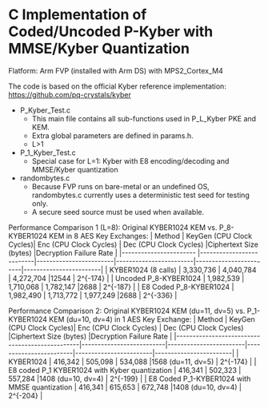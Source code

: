 # C Implementation of Coded/Uncoded P-Kyber with MMSE/Kyber Quantization
Flatform: Arm FVP (installed with Arm DS) with MPS2_Cortex_M4

The code is based on the official Kyber reference implementation: https://github.com/pq-crystals/kyber

- P_Kyber_Test.c
  - This main file contains all sub-functions used in P_L_Kyber PKE and KEM.
  - Extra global parameters are defined in params.h.
  - L>1
- P_1_Kyber_Test.c
  - Special case for L=1: Kyber with E8 encoding/decoding and MMSE/Kyber quantization
- randombytes.c
  - Because FVP runs on bare-metal or an undefined OS, randombytes.c currently uses a deterministic test seed for testing only.
  - A secure seed source must be used when available.

Performance Comparison 1 (L=8): Original KYBER1024 KEM vs. P_8-KYBER1024 KEM in 8 AES Key Exchanges:
| Method                 | KeyGen (CPU Clock Cycles)| Enc (CPU Clock Cycles) | Dec (CPU Clock Cycles) |Ciphertext Size (bytes) |Decryption Failure Rate |
|----------------------- |--------------------------|------------------------|------------------------|------------------------|------------------------|
| KYBER1024 (8 calls)    | 3,330,736                | 4,040,784              | 4,272,704              |12544                   | 2^{-174}               |
| Uncoded P_8-KYBER1024  | 1,982,539                | 1,710,068              | 1,782,147              |2688                    | 2^{-187}               |
| E8 Coded P_8-KYBER1024 | 1,982,490                | 1,713,772              | 1,977,249              |2688                    | 2^{-336}               |
 
Performance Comparison 2: Original KYBER1024 KEM (du=11, dv=5) vs. P_1-KYBER1024 KEM (du=10, dv=4) in 1 AES Key Exchange:
| Method                                         | KeyGen (CPU Clock Cycles)| Enc (CPU Clock Cycles) | Dec (CPU Clock Cycles) |Ciphertext Size (bytes) |Decryption Failure Rate |
|------------------------------------------------|--------------------------|------------------------|------------------------|------------------------|------------------------|
| KYBER1024                                      | 416,342                  | 505,098                | 534,088                |1568  (du=11, dv=5)     | 2^{-174}               |
| E8 coded P_1 KYBER1024 with Kyber quantization | 416,341                  | 502,323                | 557,284                |1408  (du=10, dv=4)     | 2^{-199}               |
| E8 Coded P_1-KYBER1024 with MMSE quantization  | 416,341                  | 615,653                | 672,748                |1408  (du=10, dv=4)     | 2^{-204}               |
